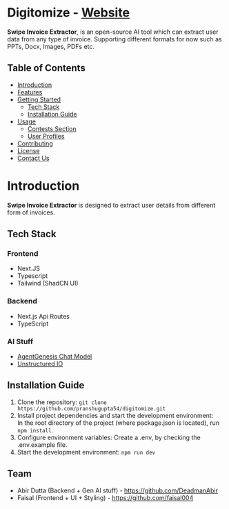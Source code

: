 # Digitomize - [Website](https://digitomize.com)



**Swipe Invoice Extractor**,  is an open-source AI tool which can extract user data from any type of invoice. Supporting different formats for now such as  PPTs, Docx, Images, PDFs etc.



## Table of Contents

- [Introduction](#introduction)
- [Features](#features)
- [Getting Started](#getting-started)
  - [Tech Stack](#tech-stack)
  - [Installation Guide](#installation-guide)
- [Usage](#usage)
  - [Contests Section](#contests-section)
  - [User Profiles](#user-profiles)
- [Contributing](#contributing)
- [License](#-license)
- [Contact Us](#contact-us)


# Introduction

**Swipe Invoice Extractor** is designed to extract user details from different form of invoices.


## Tech Stack

### Frontend

- Next.JS
- Typescript
- Tailwind (ShadCN UI)

### Backend

- Next.js Api Routes
- TypeScript

### AI Stuff

- [AgentGenesis Chat Model](https://www.agentgenesis.dev/docs/components/chatOpenAi)
- [Unstructured IO](https://unstructured.io/)

  
## Installation Guide

1. Clone the repository: `git clone https://github.com/pranshugupta54/digitomize.git`
2. Install project dependencies and start the development environment: <br>
   In the root directory of the project (where package.json is located), run `npm install`. <br>
3. Configure environment variables: Create a .env, by checking the .env.example file.
4. Start the development environment: `npm run dev`
   

## Team

- Abir Dutta (Backend + Gen AI stuff) - https://github.com/DeadmanAbir
- Faisal (Frontend + UI + Styling) - https://github.com/faisal004
